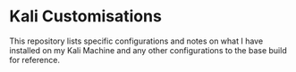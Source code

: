 # Kali Customisations

This repository lists specific configurations and notes on what I have installed on my Kali Machine and any other configurations to the base build for reference.
